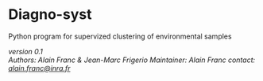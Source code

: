 # Diagno-syst

Python program for supervized clustering of environmental samples

*version 0.1*  
*Authors: Alain Franc & Jean-Marc Frigerio*
*Maintainer: Alain Franc*
*contact: alain.franc@inra.fr*
